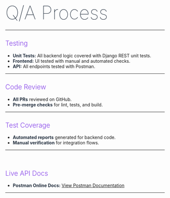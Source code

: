 # <span style="font-weight: 1; font-size: 2.1em; color: #232f3e;">Q/A Process</span>

---

## <span style="font-weight: 300; color: #8645e8;">Testing</span>

- <span style="color: #232f3e;"><b>Unit Tests:</b></span> All backend logic covered with Django REST unit tests.
- <span style="color: #232f3e;"><b>Frontend:</b></span> UI tested with manual and automated checks.
- <span style="color: #232f3e;"><b>API:</b></span> All endpoints tested with Postman.

---

## <span style="font-weight: 300; color: #8645e8;">Code Review</span>

- <span style="color: #232f3e;"><b>All PRs</b></span> reviewed on GitHub.
- <span style="color: #232f3e;"><b>Pre-merge checks</b></span> for lint, tests, and build.

---

## <span style="font-weight: 300; color: #8645e8;">Test Coverage</span>

- <span style="color: #232f3e;"><b>Automated reports</b></span> generated for backend code.
- <span style="color: #232f3e;"><b>Manual verification</b></span> for integration flows.

---

<br>


## <span style="font-weight: 300; color: #8645e8;">Live API Docs</span>

- <span style="color: #232f3e;"><b>Postman Online Docs:</b></span> [View Postman Documentation](https://documenter.getpostman.com/view/45699975/2sB3HqHJX4)

---